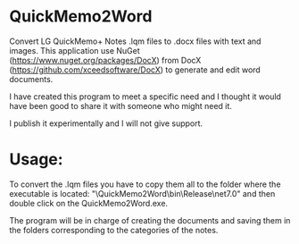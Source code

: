 # QuickMemo2Word
Convert LG QuickMemo+ Notes .lqm files to .docx files with text and images.
This application use NuGet (https://www.nuget.org/packages/DocX) from DocX (https://github.com/xceedsoftware/DocX) to generate and edit word documents.

I have created this program to meet a specific need and I thought it would have been good to share it with someone who might need it.

I publish it experimentally and I will not give support.

# Usage:
To convert the .lqm files you have to copy them all to the folder where the executable is located: "\QuickMemo2Word\bin\Release\net7.0" and then double click on the QuickMemo2Word.exe.

The program will be in charge of creating the documents and saving them in the folders corresponding to the categories of the notes.

